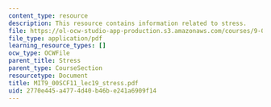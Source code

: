 ```yaml
---
content_type: resource
description: This resource contains information related to stress.
file: https://ol-ocw-studio-app-production.s3.amazonaws.com/courses/9-00sc-introduction-to-psychology-fall-2011/2770e445a4774d40b46be241a6909f14_MIT9_00SCF11_lec19_stress.pdf
file_type: application/pdf
learning_resource_types: []
ocw_type: OCWFile
parent_title: Stress
parent_type: CourseSection
resourcetype: Document
title: MIT9_00SCF11_lec19_stress.pdf
uid: 2770e445-a477-4d40-b46b-e241a6909f14
---
```

